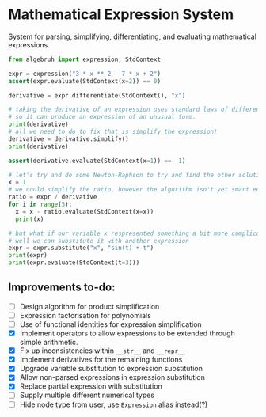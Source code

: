 # Mathematical Expression System

System for parsing, simplifying, differentiating, and evaluating mathematical expressions.

```py
from algebruh import expression, StdContext

expr = expression("3 * x ** 2 - 7 * x + 2")
assert(expr.evaluate(StdContext(x=2)) == 0)

derivative = expr.differentiate(StdContext(), "x")

# taking the derivative of an expression uses standard laws of differentiation,
# so it can produce an expression of an unusual form.
print(derivative)
# all we need to do to fix that is simplify the expression!
derivative = derivative.simplify()
print(derivative)

assert(derivative.evaluate(StdContext(x=1)) == -1)

# let's try and do some Newton-Raphson to try and find the other solution.
x = 1
# we could simplify the ratio, however the algorithm isn't yet smart enough to know how to manipulate fractions.
ratio = expr / derivative
for i in range(5):
  x = x - ratio.evaluate(StdContext(x=x))
  print(x)

# but what if our variable x respresented something a bit more complicated?
# well we can substitute it with another expression
expr = expr.substitute("x", "sin(t) + t")
print(expr)
print(expr.evaluate(StdContext(t=3)))
```

## Improvements to-do:

- [ ] Design algorithm for product simplification
- [ ] Expression factorisation for polynomials
- [ ] Use of functional identities for expression simplification
- [x] Implement operators to allow expressions to be extended through simple arithmetic.
- [x] Fix up inconsistencies within `__str__` and `__repr__`
- [x] Implement derivatives for the remaining functions
- [x] Upgrade variable substitution to expression substitution
- [x] Allow non-parsed expressions in expression substitution
- [x] Replace partial expression with substitution
- [ ] Supply multiple different numerical types
- [ ] Hide node type from user, use `Expression` alias instead(?)